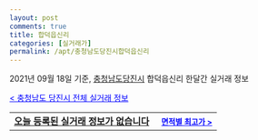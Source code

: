 ```yaml
---
layout: post
comments: true
title: 합덕읍신리
categories: [실거래가]
permalink: /apt/충청남도당진시합덕읍신리
---
```


2021년 09월 18일 기준, <a href="/apt/충청남도당진시">충청남도당진시</a> 합덕읍신리 한달간 실거래 정보

<a style="color: blue;" href="/apt/충청남도당진시">< 충청남도 당진시 전체 실거래 정보</a>
<!---- start ---->
<table>
  <tr>
    <td colspan="4" style="font-weight: bold;"><a href="/apt/충청남도당진시합덕읍신리{name_without_space}">오늘 등록된 실거래 정보가 없습니다</a> &nbsp;&nbsp;&nbsp; <a style="color: blue; font-size: smaller;" href="/apt/충청남도당진시합덕읍신리{name_without_space}">면적별 최고가 ></a></td>
  </tr>
    
</table>
<!---- end ---->
    